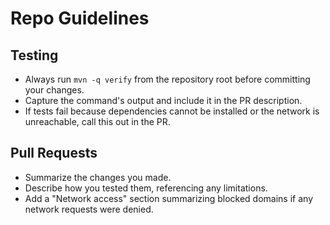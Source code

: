 # Repo Guidelines

## Testing

- Always run `mvn -q verify` from the repository root before committing your changes.
- Capture the command's output and include it in the PR description.
- If tests fail because dependencies cannot be installed or the network is unreachable, call this out in the PR.

## Pull Requests

- Summarize the changes you made.
- Describe how you tested them, referencing any limitations.
- Add a "Network access" section summarizing blocked domains if any network requests were denied.
